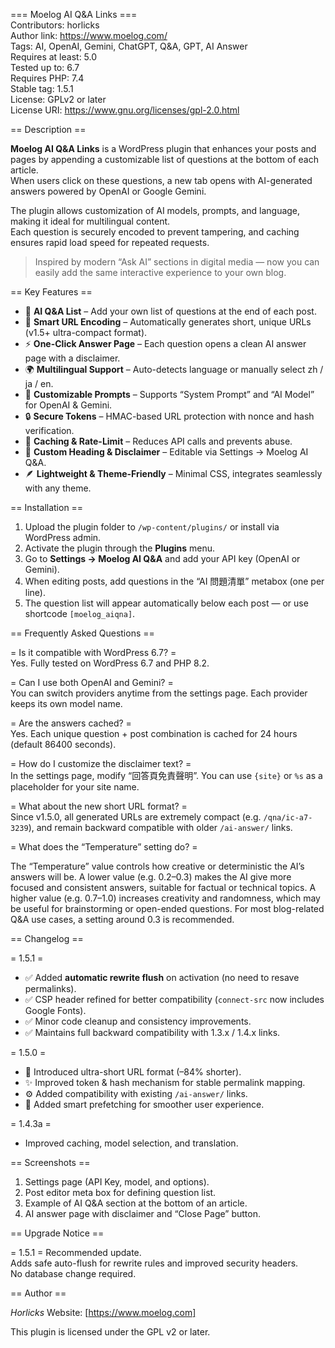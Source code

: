 === Moelog AI Q&A Links ===  
Contributors: horlicks  
Author link: https://www.moelog.com/  
Tags: AI, OpenAI, Gemini, ChatGPT, Q&A, GPT, AI Answer  
Requires at least: 5.0  
Tested up to: 6.7  
Requires PHP: 7.4  
Stable tag: 1.5.1  
License: GPLv2 or later  
License URI: https://www.gnu.org/licenses/gpl-2.0.html  

== Description ==

**Moelog AI Q&A Links** is a WordPress plugin that enhances your posts and pages by appending a customizable list of questions at the bottom of each article.  
When users click on these questions, a new tab opens with AI-generated answers powered by OpenAI or Google Gemini.

The plugin allows customization of AI models, prompts, and language, making it ideal for multilingual content.  
Each question is securely encoded to prevent tampering, and caching ensures rapid load speed for repeated requests.

> Inspired by modern “Ask AI” sections in digital media — now you can easily add the same interactive experience to your own blog.


== Key Features ==

* 🧠 **AI Q&A List** – Add your own list of questions at the end of each post.  
* 🔗 **Smart URL Encoding** – Automatically generates short, unique URLs (v1.5+ ultra-compact format).  
* ⚡ **One-Click Answer Page** – Each question opens a clean AI answer page with a disclaimer.  
* 🌍 **Multilingual Support** – Auto-detects language or manually select zh / ja / en.  
* 🧩 **Customizable Prompts** – Supports “System Prompt” and “AI Model” for OpenAI & Gemini.  
* 🔒 **Secure Tokens** – HMAC-based URL protection with nonce and hash verification.  
* 🚀 **Caching & Rate-Limit** – Reduces API calls and prevents abuse.  
* 🎨 **Custom Heading & Disclaimer** – Editable via Settings → Moelog AI Q&A.  
* 🪶 **Lightweight & Theme-Friendly** – Minimal CSS, integrates seamlessly with any theme.  

== Installation ==

1. Upload the plugin folder to `/wp-content/plugins/` or install via WordPress admin.  
2. Activate the plugin through the **Plugins** menu.  
3. Go to **Settings → Moelog AI Q&A** and add your API key (OpenAI or Gemini).  
4. When editing posts, add questions in the “AI 問題清單” metabox (one per line).  
5. The question list will appear automatically below each post — or use shortcode `[moelog_aiqna]`.  

== Frequently Asked Questions ==

= Is it compatible with WordPress 6.7? =  
Yes. Fully tested on WordPress 6.7 and PHP 8.2.

= Can I use both OpenAI and Gemini? =  
You can switch providers anytime from the settings page. Each provider keeps its own model name.

= Are the answers cached? =  
Yes. Each unique question + post combination is cached for 24 hours (default 86400 seconds).

= How do I customize the disclaimer text? =  
In the settings page, modify “回答頁免責聲明”. You can use `{site}` or `%s` as a placeholder for your site name.

= What about the new short URL format? =  
Since v1.5.0, all generated URLs are extremely compact (e.g. `/qna/ic-a7-3239`), and remain backward compatible with older `/ai-answer/` links.

= What does the “Temperature” setting do? = 

The “Temperature” value controls how creative or deterministic the AI’s answers will be.
A lower value (e.g. 0.2–0.3) makes the AI give more focused and consistent answers, suitable for factual or technical topics.
A higher value (e.g. 0.7–1.0) increases creativity and randomness, which may be useful for brainstorming or open-ended questions.
For most blog-related Q&A use cases, a setting around 0.3 is recommended.

== Changelog ==

= 1.5.1 =
* ✅ Added **automatic rewrite flush** on activation (no need to resave permalinks).  
* ✅ CSP header refined for better compatibility (`connect-src` now includes Google Fonts).  
* ✅ Minor code cleanup and consistency improvements.  
* ✅ Maintains full backward compatibility with 1.3.x / 1.4.x links.  

= 1.5.0 =
* 🚀 Introduced ultra-short URL format (–84% shorter).  
* ✨ Improved token & hash mechanism for stable permalink mapping.  
* ⚙️ Added compatibility with existing `/ai-answer/` links.  
* 🧱 Added smart prefetching for smoother user experience.  

= 1.4.3a =
* Improved caching, model selection, and translation.  

== Screenshots ==

1. Settings page (API Key, model, and options).  
2. Post editor meta box for defining question list.  
3. Example of AI Q&A section at the bottom of an article.  
4. AI answer page with disclaimer and “Close Page” button.

== Upgrade Notice ==

= 1.5.1 =
Recommended update.  
Adds safe auto-flush for rewrite rules and improved security headers.  
No database change required.

== Author ==  

*Horlicks*
Website: [https://www.moelog.com]

This plugin is licensed under the GPL v2 or later.  
